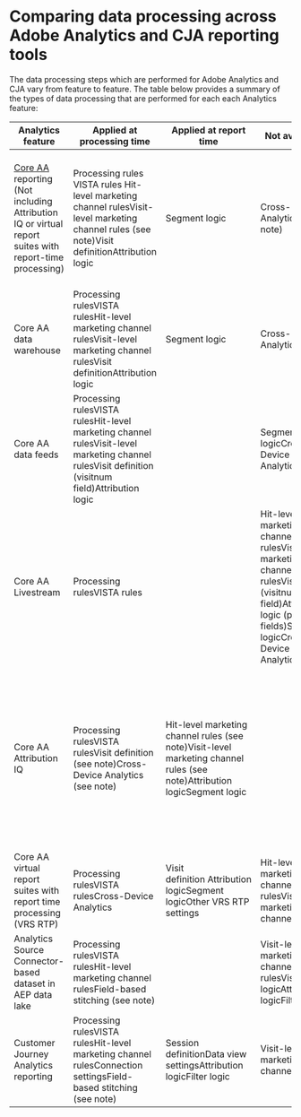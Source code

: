 # Comparing data processing across Adobe Analytics and CJA reporting tools

The data processing steps which are performed for Adobe Analytics and CJA vary from feature to feature. The table below provides a summary of the types of data processing that are performed for each each Analytics feature:

| Analytics feature                                                                                    | Applied at processing time                                                                                                                        | Applied at report time                                                                                                   | Not available                                                                                                                                                       | Notes                                                                                                                                                                                                                                                                                                       |
|------------------------------------------------------------------------------------------------------|---------------------------------------------------------------------------------------------------------------------------------------------------|--------------------------------------------------------------------------------------------------------------------------|---------------------------------------------------------------------------------------------------------------------------------------------------------------------|-------------------------------------------------------------------------------------------------------------------------------------------------------------------------------------------------------------------------------------------------------------------------------------------------------------|
| [Core AA](https://experienceleague.adobe.com/docs/analytics.html?lang=en) reporting<br />(Not including Attribution IQ or virtual report suites with report-time processing) | Processing rules VISTA rules Hit-level marketing channel rulesVisit-level marketing channel rules (see note)Visit definitionAttribution logic       | Segment logic                                                                                                            | Cross-Device Analytics (see note)                                                                                                                                   | CDA requires use of virtual report suites with report time processingVisit-level marketing channel rules include&nbsp;Is First Page of Visit, Override Last-Touch Channel, and Marketing Channel Expiration. (See documentation.)                                                                           |
| Core AA data warehouse                                                                               | Processing rulesVISTA rulesHit-level marketing channel rulesVisit-level marketing channel rulesVisit definitionAttribution logic                  | Segment logic                                                                                                            | Cross-Device Analytics                                                                                                                                              |                                                                                                                                                                                                                                                                                                             |
| Core AA data feeds                                                                                   | Processing rulesVISTA rulesHit-level marketing channel rulesVisit-level marketing channel rulesVisit definition (visitnum field)Attribution logic |                                                                                                                          | Segment logicCross-Device Analytics&nbsp;                                                                                                                           | Must apply your own segment logicID mappings for certain marketing channel-related columns in data feeds are not included with data feeds. (See the data feed documentation.)                                                                                                                               |
| Core AA Livestream                                                                                   | Processing rulesVISTA rules                                                                                                                       |                                                                                                                          | Hit-level marketing channel rulesVisit-level marketing channel rulesVisit logic (visitnum field)Attribution logic (post_ fields)Segment logicCross-Device Analytics | Must apply your own segment logic                                                                                                                                                                                                                                                                           |
| Core AA Attribution IQ                                                                               | Processing rulesVISTA rulesVisit definition (see note)Cross-Device Analytics (see note)                                                           | Hit-level marketing channel rules (see note)Visit-level marketing channel rules (see note)Attribution logicSegment logic |                                                                                                                                                                     | CDA requires use of virtual report suites with report time processingAttribution IQ in Core Analytics uses marketing channels that are derived completely at report time (i.e. derived mid-values.)Attribution IQ uses a processing-time visit definition except when used in a report-time processing VRS. |
| Core AA virtual report suites with report time processing (VRS RTP)                                  | Processing rulesVISTA rulesCross-Device Analytics                                                                                                 | Visit definition&nbsp;Attribution logicSegment logicOther VRS RTP settings                                               | Hit-level marketing channel rulesVisit-level marketing channel rules                                                                                                | See VRS RTP documentation.                                                                                                                                                                                                                                                                                  |
| Analytics Source Connector-based dataset in AEP data lake                                            | Processing rulesVISTA rulesHit-level marketing channel rulesField-based stitching (see note)                                                      |                                                                                                                          | Visit-level marketing channel rulesVisit logicAttribution logicFilter logic                                                                                         | Must apply your own filter logicField-based stitching creates a separate stitched dataset                                                                                                                                                                                                                   |
| Customer Journey Analytics reporting                                                                 | Processing rulesVISTA rulesHit-level marketing channel rulesConnection settingsField-based stitching (see note)                                   | Session definitionData view settingsAttribution logicFilter logic                                                        | Visit-level marketing channel rules                                                                                                                                 | Must use a stitched dataset in order to take advantage of field-based stitching                                                                                                                                                                                                                             |

